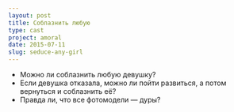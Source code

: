 ```yaml
---
layout: post
title: Соблазнить любую
type: cast
project: amoral
date: 2015-07-11
slug: seduce-any-girl
---
```


- Можно ли соблазнить любую девушку?
- Если девушка отказала, можно ли пойти развиться, а потом вернуться и соблазнить её?
- Правда ли, что все фотомодели — дуры?


